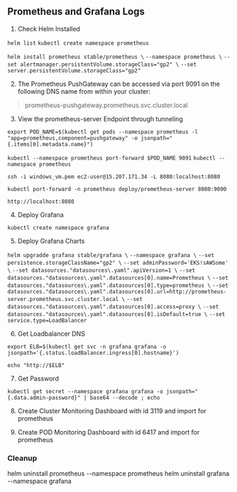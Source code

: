 ## Prometheus and Grafana Logs
1. Check Helm Installed

`helm list`
`kubectl create namespace prometheus`

`helm install prometheus stable/prometheus \`
`--namespace prometheus \`
`--set alertmanager.persistentVolume.storageClass="gp2" \`
`--set server.persistentVolume.storageClass="gp2"`

2. The Prometheus PushGateway can be accessed via port 9091 on the following DNS name from within your cluster:

> prometheus-pushgateway.prometheus.svc.cluster.local

3. View the prometheus-server Endpoint through tunneling

`export POD_NAME=$(kubectl get pods --namespace prometheus -l "app=prometheus,component=pushgateway" -o jsonpath="{.items[0].metadata.name}")`

`kubectl --namespace prometheus port-forward $POD_NAME 9091`
`kubectl --namespace prometheus`

`ssh -i windows_vm.pem ec2-user@15.207.171.34 -L 8080:localhost:8080`

`kubectl port-forward -n prometheus deploy/prometheus-server 8080:9090`

`http://localhost:8080`

4. Deploy Grafana

`kubectl create namespace grafana`

5. Deploy Grafana Charts

`helm upgradde grafana stable/grafana \`
`--namespace grafana \`
`--set persistence.storageClassName="gp2" \`
`--set adminPassword='EKS!sAWSome' \`
`--set datasources."datasources\.yaml".apiVersion=1 \`
`--set datasources."datasources\.yaml".datasources[0].name=Prometheus \`
`--set datasources."datasources\.yaml".datasources[0].type=prometheus \`
`--set datasources."datasources\.yaml".datasources[0].url=http://prometheus-server.prometheus.svc.cluster.local \`
`--set datasources."datasources\.yaml".datasources[0].access=proxy \`
`--set datasources."datasources\.yaml".datasources[0].isDefault=true \`
`--set service.type=LoadBalancer`
  
6. Get Loadbalancer DNS

`export ELB=$(kubectl get svc -n grafana grafana -o jsonpath='{.status.loadBalancer.ingress[0].hostname}')`

`echo "http://$ELB"`

7. Get Password

`kubectl get secret --namespace grafana grafana -o jsonpath="{.data.admin-password}" | base64 --decode ; echo`
 
8. Create Cluster Monitoring Dashboard with id 3119 and import for prometheus

9. Create POD Monitoring Dashboard with id 6417 and import for prometheus

### Cleanup
  
helm uninstall prometheus --namespace prometheus
helm uninstall grafana --namespace grafana
